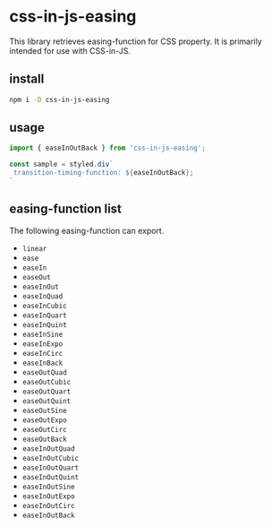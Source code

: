 # css-in-js-easing

This library retrieves easing-function for CSS property.
It is primarily intended for use with CSS-in-JS.

## install

```bash
npm i -D css-in-js-easing
```

## usage

```ts
import { easeInOutBack } from 'css-in-js-easing';
```

```ts
const sample = styled.div`
 transition-timing-function: ${easeInOutBack};
`
```

## easing-function list

The following easing-function can export.

- `linear`
- `ease`
- `easeIn`
- `easeOut`
- `easeInOut`
- `easeInQuad`
- `easeInCubic`
- `easeInQuart`
- `easeInQuint`
- `easeInSine`
- `easeInExpo`
- `easeInCirc`
- `easeInBack`
- `easeOutQuad`
- `easeOutCubic`
- `easeOutQuart`
- `easeOutQuint`
- `easeOutSine`
- `easeOutExpo`
- `easeOutCirc`
- `easeOutBack`
- `easeInOutQuad`
- `easeInOutCubic`
- `easeInOutQuart`
- `easeInOutQuint`
- `easeInOutSine`
- `easeInOutExpo`
- `easeInOutCirc`
- `easeInOutBack`

